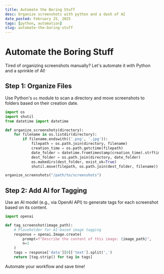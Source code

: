 ```yaml
---
title: Automate the Boring Stuff
desc: Organize screenshots with python and a dash of AI
date_posted: February 25, 2025
tags: [python, automation]
slug: automate-the-boring-stuff
---
```


# Automate the Boring Stuff

Tired of organizing screenshots manually? Let's automate it with Python and a sprinkle of AI!

## Step 1: Organize Files

Use Python's `os` module to scan a directory and move screenshots to folders based on their creation date.

```python
import os
import shutil
from datetime import datetime

def organize_screenshots(directory):
    for filename in os.listdir(directory):
        if filename.endswith(('.png', '.jpg')):
            filepath = os.path.join(directory, filename)
            creation_time = os.path.getctime(filepath)
            date_folder = datetime.fromtimestamp(creation_time).strftime('%Y-%m')
            dest_folder = os.path.join(directory, date_folder)
            os.makedirs(dest_folder, exist_ok=True)
            shutil.move(filepath, os.path.join(dest_folder, filename))

organize_screenshots("/path/to/screenshots")
```

## Step 2: Add AI for Tagging

Use an AI model (e.g., via OpenAI API) to generate tags for each screenshot based on its content.

```python
import openai

def tag_screenshot(image_path):
    # Placeholder for AI-based image tagging
    response = openai.Image.create(
        prompt=f"Describe the content of this image: {image_path}",
        n=1
    )
    tags = response['data'][0]['text'].split(',')
    return [tag.strip() for tag in tags]
```

Automate your workflow and save time!
